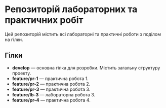 # Репозиторій лабораторних та практичних робіт

Цей репозиторій містить всі лабораторні та практичні роботи з поділом на гілки.

## Гілки

- **develop** — основна гілка для розробки. Містить загальну структуру проекту.
- **feature/pr-1** — практична робота 1.
- **feature/pr-2** — практична робота 2.
- **feature/pr-3** — практична робота 3.
- **feature/lb-3** — лабораторна робота 3.
- **feature/pr-4** — практична робота 4.
